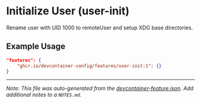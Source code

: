 # Initialize User (user-init)

Rename user with UID 1000 to remoteUser and setup XDG base directories.

## Example Usage

```json
"features": {
    "ghcr.io/devcontainer-config/features/user-init:1": {}
}
```

---

_Note: This file was auto-generated from the [devcontainer-feature.json](https://github.com/devcontainer-config/features/blob/main/.devcontainer/features/src/user-init/devcontainer-feature.json). Add additional notes to a `NOTES.md`._
